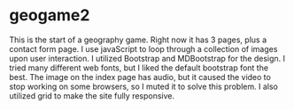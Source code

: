 # geogame2
This is the start of a geography game.  Right now it has 3 pages, plus a contact form page.  I use javaScript to loop through a collection of images upon user interaction.  I utilized Bootstrap and MDBootstrap for the design.  I tried many different web fonts, but I liked the default bootstrap font the best.  The image on the index page has audio, but it caused the video to stop working on some browsers, so I muted it to solve this problem.  I also utilized grid to make the site fully responsive.

